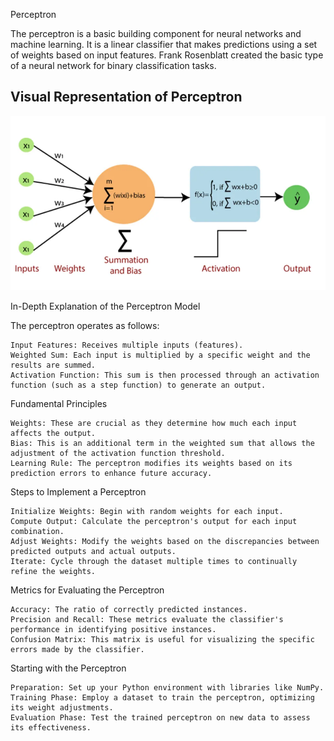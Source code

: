 

Perceptron


The perceptron is a basic building component for neural networks and machine learning. It is a linear classifier that makes predictions using a set of weights based on input features. Frank Rosenblatt created the basic type of a neural network for binary classification tasks.

## Visual Representation of Perceptron
<img src="/Supervised%20Machine%20Learning/images/perceptron.png" width="600">


In-Depth Explanation of the Perceptron Model

The perceptron operates as follows:

    Input Features: Receives multiple inputs (features).
    Weighted Sum: Each input is multiplied by a specific weight and the results are summed.
    Activation Function: This sum is then processed through an activation function (such as a step function) to generate an output.

Fundamental Principles

    Weights: These are crucial as they determine how much each input affects the output.
    Bias: This is an additional term in the weighted sum that allows the adjustment of the activation function threshold.
    Learning Rule: The perceptron modifies its weights based on its prediction errors to enhance future accuracy.

Steps to Implement a Perceptron

    Initialize Weights: Begin with random weights for each input.
    Compute Output: Calculate the perceptron's output for each input combination.
    Adjust Weights: Modify the weights based on the discrepancies between predicted outputs and actual outputs.
    Iterate: Cycle through the dataset multiple times to continually refine the weights.

Metrics for Evaluating the Perceptron

    Accuracy: The ratio of correctly predicted instances.
    Precision and Recall: These metrics evaluate the classifier's performance in identifying positive instances.
    Confusion Matrix: This matrix is useful for visualizing the specific errors made by the classifier.

Starting with the Perceptron

    Preparation: Set up your Python environment with libraries like NumPy.
    Training Phase: Employ a dataset to train the perceptron, optimizing its weight adjustments.
    Evaluation Phase: Test the trained perceptron on new data to assess its effectiveness.
